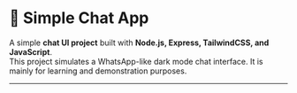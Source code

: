 # 💬 Simple Chat App

A simple **chat UI project** built with **Node.js, Express, TailwindCSS, and JavaScript**.  
This project simulates a WhatsApp-like dark mode chat interface. It is mainly for learning and demonstration purposes.

---

